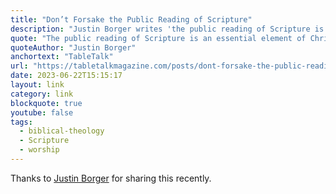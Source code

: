 ```yaml
---
title: "Don’t Forsake the Public Reading of Scripture"
description: "Justin Borger writes 'the public reading of Scripture is an essential element of Christian worship for the covenant people of God.'"
quote: "The public reading of Scripture is an essential element of Christian worship for the covenant people of God."
quoteAuthor: "Justin Borger"
anchortext: "TableTalk"
url: "https://tabletalkmagazine.com/posts/dont-forsake-the-public-reading-of-scripture/"
date: 2023-06-22T15:15:17
layout: link
category: link
blockquote: true
youtube: false
tags:
  - biblical-theology
  - Scripture
  - worship
---
```


Thanks to [Justin Borger](https://twitter.com/JustinBorger/status/1671606238637879297?s=20) for sharing this recently.

